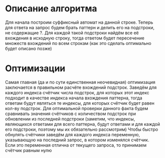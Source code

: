 # Описание алгоритма
Для начала построим суффиксный автомат на данной строке. Теперь для ответа на запрос будем брать паттерн и делить его на подстроки, не содержащие ?. Для каждой такой подстроки найдём все её вхождения в исходную строку, тогда ответом будет пересечение множеств вхождений по всем строкам (как это сделать оптимально будет описано позже)

# Оптимизации
Самая главная (да и по сути единственная неочевидная) оптимизация заключается в правильном расчёте вхождений подстрок. Заведём для каждого индекса счётчик числа подстрок, для которых этот индекс подходит в качестве индекса начала вхождения паттерна, тогда ответам будут являться те индексы, для которых счётчик будет равен кол-ву подстрок. Для оптимальной проверки данного факта будем сравнивать значения счётчиков с количеством подстрок при обновлении из последней подстроки (заметим, что индексы, являющихся ответами для всего паттерна, будут ответами и для каждой его подстроки, поэтому мы их обязательно рассмотрим)
Чтобы быстро обнулять счётчики заведём для каждого индекса переменную, указывающую на последний запрос, в котором изменялся счётчик. Если это переменная отлична от текущего запроса, то принимаем счётчик равным нулю
